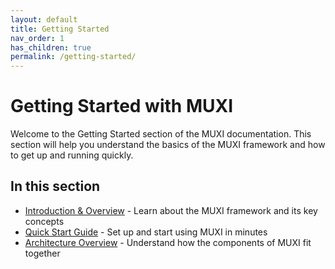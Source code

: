 ```yaml
---
layout: default
title: Getting Started
nav_order: 1
has_children: true
permalink: /getting-started/
---
```


# Getting Started with MUXI

Welcome to the Getting Started section of the MUXI documentation. This section will help you understand the basics of the MUXI framework and how to get up and running quickly.

## In this section

- [Introduction & Overview](overview) - Learn about the MUXI framework and its key concepts
- [Quick Start Guide](quickstart) - Set up and start using MUXI in minutes
- [Architecture Overview](architecture) - Understand how the components of MUXI fit together


